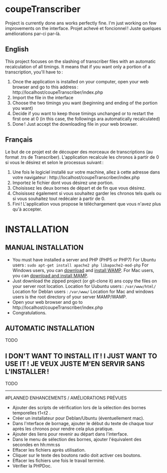 # coupeTranscriber

Project is currently done ans works perfectly fine. I'm just working on few improvements on the interface.
Projet achevé et foncionnel ! Juste quelques améliorations par-ci par-là.

## English

This project focuses on the slashing of transcriber files with an automatic recalculation of all timings.
It means that if you want only a portion of a transcription, you'll have to :
1. Once the application is installed on your computer, open your web browser and go to this address : http://localhost/coupeTranscriber/index.php
2. Import the file in the interface
3. Choose the two timings you want (beginning and ending of the portion you want)
4. Decide if you want to keep those timings unchanged or to restart the first one at 0 (in this case, the followings ara automatically recalculated)
5. Done ! Just accept the downloading file in your web browser.
 
## Français
 
Le but de ce projet est de découper des morceaux de transcriptions (au format .trs de Transcriber). L'application recalcule les chronos à partir de 0 si vous le désirez et selon le processus suivant :
1. Une fois le logiciel installé sur votre machine, allez à cette adresse dans votre navigateur : http://localhost/coupeTranscriber/index.php
2. Importez le fichier dont vous désirez une portion.
3. Choisissez les deux bornes de départ et de fin que vous désirez.
4. Choisissez également si vous souhaitez garder les chronos tels quels ou si vous souhaitez tout redécaler à partir de 0.
5. Fini ! L'application vous propose le téléchargement que vous n'avez plus qu'à accepter.
 

# INSTALLATION

## MANUAL INSTALLATION

- You must have installed a server and PHP (PHP5 or PHP7)
For Ubuntu users : `sudo apt-get install apache2 php libapache2-mod-php`
For Windows users, you can [download](https://sourceforge.net/projects/wampserver/) and [install WAMP](http://www.wampserver.com/).
For Mac users, you can [download and install MAMP](https://www.mamp.info/en/downloads/).
- Just download the zipped project (or git-clone it) ans copy the files on your server root location.
Location for Uubuntu users : `/var/www/html/`
Location for DebIan users : `/var/www/`
Location for Mac and windows users is the root directory of your server MAMP/WAMP.
- Open your web browser and go to http://localhost/coupeTranscriber/index.php
- Congratulations.


## AUTOMATIC INSTALLATION
TODO

## I DON'T WANT TO INSTALL IT ! I JUST WANT TO USE IT ! JE VEUX JUSTE M'EN SERVIR SANS L'INSTALLER !
TODO


----------------------

#PLANNED ENHANCEMENTS / AMÉLIORATIONS PRÉVUES
* Ajouter des scripts de vérification lors de la sélection des bornes temporelles t1<t2 .
* Créer un installateur pour DebIan/Ubuntu (éventuellement mac). 
* Dans l'nterface de bornage, ajouter le début du texte de chaque tour après les chronos pour rendre cela plus pratique.
* Ajouter des liens pour revenir au départ dans l'interface.
* Dans le menu de sélection des bornes, ajouter l'équivalent des secondes en hh:mm:ss
* Effacer les fichiers après utilisation.
* Cliquer sur le texte des boutons radio doit activer ces boutons.
* Effacer les fichiers une fois le travail terminé.
* Vérifier la PHPDoc.